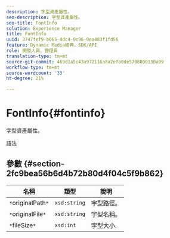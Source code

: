 ```yaml
---
description: 字型資產屬性。
seo-description: 字型資產屬性。
seo-title: FontInfo
solution: Experience Manager
title: FontInfo
uuid: 3747fef9-b065-4dc4-9c96-0ea483f1fd56
feature: Dynamic Media經典，SDK/API
role: 開發人員、管理員
translation-type: tm+mt
source-git-commit: 469d1a5c43a972116a8a2efb0de5708800130a99
workflow-type: tm+mt
source-wordcount: '33'
ht-degree: 21%

---
```



# FontInfo{#fontinfo}

字型資產屬性。

語法

## 參數 {#section-2fc9bea56b6d4b72b80d4f04c5f9b862}

| 名稱 | 類型 | 說明 |
|---|---|---|
| `*`originalPath`*` | `xsd:string` | 字型路徑。 |
| `*`originalFile`*` | `xsd:string` | 字型名稱。 |
| `*`fileSize`*` | `xsd:int` | 字型大小. |

